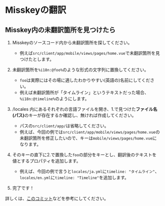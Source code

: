 Misskeyの翻訳
============

Misskey内の未翻訳箇所を見つけたら
-------------------------------

1. Misskeyのソースコード内から未翻訳箇所を探してください。
	- 例えば`src/client/app/mobile/views/pages/home.vue`で未翻訳箇所を見つけたとします。

2. 未翻訳箇所を`%i18n:@foo%`のような形式の文字列に置換してください。
	- `foo`は実際にはその場に適したわかりやすい(英語の)名前にしてください。
	- 例えば未翻訳箇所が「タイムライン」というテキストだった場合、`%i18n:@timeline%`のようにします。

3. /locales 内にあるそれぞれの言語ファイルを開き、1.で見つけた<strong>ファイル名(パス)</strong>のキーが存在するか確認し、無ければ作成してください。
	- パスの`src/client/app/`は省略してください。
	- 例えば、今回の例では`src/client/app/mobile/views/pages/home.vue`の未翻訳箇所を修正したいので、キーは`mobile/views/pages/home.vue`になります。

4. そのキーの直下に2.で置換した`foo`の部分をキーとし、翻訳後のテキストを値とするプロパティを追加します。
	- 例えば、今回の例で言うと`locales/ja.yml`に`timeline: "タイムライン"`、`locales/en.yml`に`timeline: "Timeline"`を追加します。

5. 完了です！

詳しくは、[このコミット](https://github.com/syuilo/misskey/commit/10f6d5980fa7692ccb45fbc5f843458b69b7607c)などを参考にしてください。
